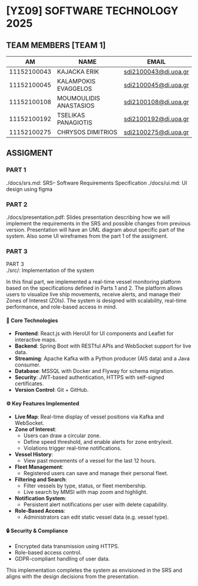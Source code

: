# **[YΣ09] SOFTWARE TECHNOLOGY 2025**

## **TEAM MEMBERS [TEAM 1]**

| AM          | NAME                   | EMAIL                |
| ----------- | ---------------------- | -------------------- |
| 11152100043 | KAJACKA ERIK           | sdi2100043@di.uoa.gr |
| 11152100045 | KALAMPOKIS EVAGGELOS   | sdi2100045@di.uoa.gr |
| 11152100108 | MOUMOULIDIS ANASTASIOS | sdi2100108@di.uoa.gr |
| 11152100192 | TSELIKAS PANAGIOTIS    | sdi2100192@di.uoa.gr |
| 11152100275 | CHRYSOS DIMITRIOS      | sdi2100275@di.uoa.gr |

## **ASSIGMENT**

### **PART 1**

./docs/srs.md: SRS– Software Requirements Specification
./docs/ui.md: UI design using figma

### **PART 2**

./docs/presentation.pdf:
Slides presentation describing how we will implement the requirements in the SRS and possible changes from previous version.
Presentation will have an UML diagram about specific part of the system.
Also some UI wireframes from the part 1 of the assigment.

### **PART 3**

PART 3  
./src/: Implementation of the system

In this final part, we implemented a real-time vessel monitoring platform based on the specifications defined in Parts 1 and 2. The platform allows users to visualize live ship movements, receive alerts, and manage their Zones of Interest (ZOIs). The system is designed with scalability, real-time performance, and role-based access in mind.

#### 🧱 Core Technologies
- **Frontend**: React.js with HeroUI for UI components and Leaflet for interactive maps.
- **Backend**: Spring Boot with RESTful APIs and WebSocket support for live data.
- **Streaming**: Apache Kafka with a Python producer (AIS data) and a Java consumer.
- **Database**: MSSQL with Docker and Flyway for schema migration.
- **Security**: JWT-based authentication, HTTPS with self-signed certificates.
- **Version Control**: Git + GitHub.

#### ⚙️ Key Features Implemented
- **Live Map**: Real-time display of vessel positions via Kafka and WebSocket.
- **Zone of Interest**:
  - Users can draw a circular zone.
  - Define speed threshold, and enable alerts for zone entry/exit.
  - Violations trigger real-time notifications.
- **Vessel History**:
  - View past movements of a vessel for the last 12 hours.
- **Fleet Management**:
  - Registered users can save and manage their personal fleet.
- **Filtering and Search**:
  - Filter vessels by type, status, or fleet membership.
  - Live search by MMSI with map zoom and highlight.
- **Notification System**:
  - Persistent alert notifications per user with delete capability.
- **Role-Based Access**:
  - Administrators can edit static vessel data (e.g. vessel type).

#### 🔒 Security & Compliance
- Encrypted data transmission using HTTPS.
- Role-based access control.
- GDPR-compliant handling of user data.

This implementation completes the system as envisioned in the SRS and aligns with the design decisions from the presentation.
